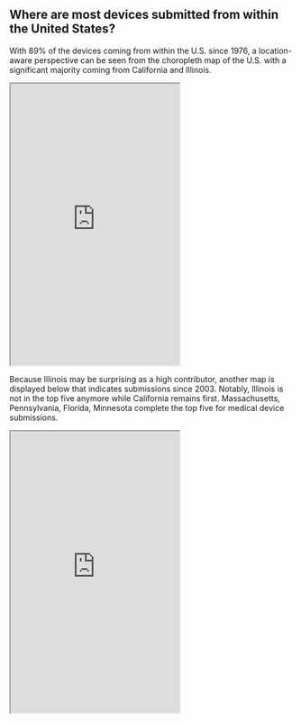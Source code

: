 ## Where are most devices submitted from within the United States?

With 89% of the devices coming from within the U.S. since 1976, a location-aware perspective can be seen from the choropleth map of the U.S. with a significant majority coming from California and Illinois.

<iframe height="500" src="https://plot.ly/~rcdilorenzo/6.embed"></iframe>

Because Illinois may be surprising as a high contributor, another map is displayed below that indicates submissions since 2003. Notably, Illinois is not in the top five anymore while California remains first. Massachusetts, Pennsylvania, Florida, Minnesota complete the top five for medical device submissions.

<iframe height="500" src="https://plot.ly/~rcdilorenzo/9.embed"></iframe>
